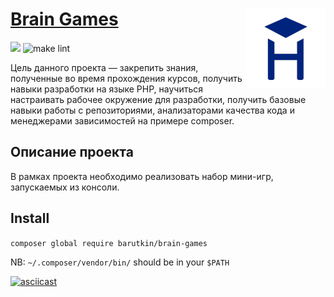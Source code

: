 # [Brain Games](https://hexlet.io/professions/php/projects/45)<img src="https://raw.githubusercontent.com/Hexlet/hexletguides.github.io/master/images/hexlet_logo128.png" alt="Hexlet logo" align="right"/>
<a href="https://codeclimate.com/github/barutkin/php-project-lvl1/maintainability"><img src="https://api.codeclimate.com/v1/badges/60a2688d16d8016dca8c/maintainability" /></a>
![make lint](https://github.com/barutkin/php-project-lvl1/workflows/make%20lint/badge.svg)

Цель данного проекта — закрепить знания, полученные во время прохождения курсов, получить навыки разработки на языке PHP, научиться настраивать рабочее окружение для разработки, получить базовые навыки работы с репозиториями, анализаторами качества кода и менеджерами зависимостей на примере composer.

## Описание проекта

В рамках проекта необходимо реализовать набор мини-игр, запускаемых из консоли.

## Install

`composer global require barutkin/brain-games`

NB: `~/.composer/vendor/bin/` should be in your `$PATH`

[![asciicast](https://asciinema.org/a/MR8912dFW0WM35heD4geNKeg1.svg)](https://asciinema.org/a/MR8912dFW0WM35heD4geNKeg1)
